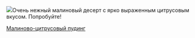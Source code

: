 <!--2025-07-14 10:20:33-->
<div class="yb">
  <div class="rss povarenok"><a href="https://www.povarenok.ru/recipes/show/182914/"><img src="https://www.povarenok.ru/data/cache/2025jul/14/11/3184292_85517-640x480.jpg"></a>Очень нежный малиновый десерт с ярко выраженным цитрусовым вкусом. Попробуйте! <p class="titl"><a href="https://www.povarenok.ru/recipes/show/182914/">Малиново-цитрусовый пудинг</a></p></div>
</div>
